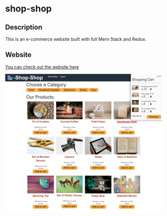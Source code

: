 # shop-shop

## Description

This is an e-commerce website built with full Mern Stack and Redux.

## Website

[You can check out the website here](https://rocky-mesa-69317.herokuapp.com/)

<img src="./client/public/shop-shop.png">